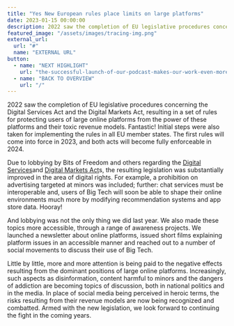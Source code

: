 ```yaml
---
title: "Yes New European rules place limits on large platforms"
date: 2023-01-15 00:00:00
description: 2022 saw the completion of EU legislative procedures concerning the Digital Services Act and the Digital Markets Act, resulting in a set of rules for protecting users of large online platforms from the power of these platforms and their toxic revenue models.
featured_image: "/assets/images/tracing-img.png"
external_url:
  url: "#"
  name: "EXTERNAL URL"
button:
  - name: "NEXT HIGHLIGHT"
    url: "the-successful-launch-of-our-podcast-makes-our-work-even-more-accessible"
  - name: "BACK TO OVERVIEW"
    url: "/"
---
```


2022 saw the completion of EU legislative procedures concerning the Digital Services Act and the Digital Markets Act, resulting in a set of rules for protecting users of large online platforms from the power of these platforms and their toxic revenue models. Fantastic! Initial steps were also taken for implementing the rules in all EU member states. The
first rules will come into force in 2023, and both acts will become fully enforceable in 2024.

Due to lobbying by Bits of Freedom and others regarding the [Digital Services](https://www.bitsoffreedom.nl/2022/09/27/8-nieuwe-regels-die-jou-beter-gaan-beschermen-tegen-online-platformen/)and [Digital Markets Act](https://www.bitsoffreedom.nl/2022/11/10/7-nieuwe-regels-die-de-marktmacht-van-grote-platformen-moeten-tegen-gaan/)s, the resulting legislation was substantially improved in the area of digital rights. For example, a prohibition on advertising targeted at
minors was included; further: chat services must be interoperable and, users of Big Tech will soon be able to shape their online environments much more by modifying recommendation systems and app store data. Hooray!

And lobbying was not the only thing we did last year. We also made these topics more accessible, through a range of awareness projects. We launched a newsletter about online platforms, issued short films explaining platform issues in an accessible manner and reached out to a number of social movements to discuss their use of Big Tech.

Little by little, more and more attention is being paid to the negative effects resulting from the dominant positions of large online platforms. Increasingly, such aspects as disinformation, content harmful to minors and the dangers of addiction are becoming topics of discussion, both in national politics and in the media. In place of social media being perceived in heroic terms, the risks resulting from their revenue models are now being recognized and combatted. Armed with the new legislation, we look forward to continuing the fight in the coming years.